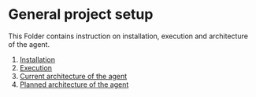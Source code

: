 # General project setup

This Folder contains instruction on installation, execution and architecture of the agent.

1. [Installation](./installation.md)
2. [Execution](./execution.md)
3. [Current architecture of the agent](./architecture_current.md)
4. [Planned architecture of the agent](./architecture_planned.md)
